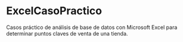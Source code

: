 # ExcelCasoPractico
Casos práctico de análisis de base de datos con Microsoft Excel para determinar puntos claves de venta de una tienda.
